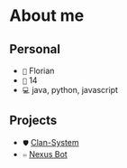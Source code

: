 # About me  

## Personal
- `👤` Florian
- `🦙` 14
- `💻` java, python, javascript

## Projects
- `🛡️` [Clan-System](https://github.com/DiesesFloo/ClanSystem)
- `♾️` [Nexus Bot](https://github.com/DiesesFloo/Nexus-Bot)
